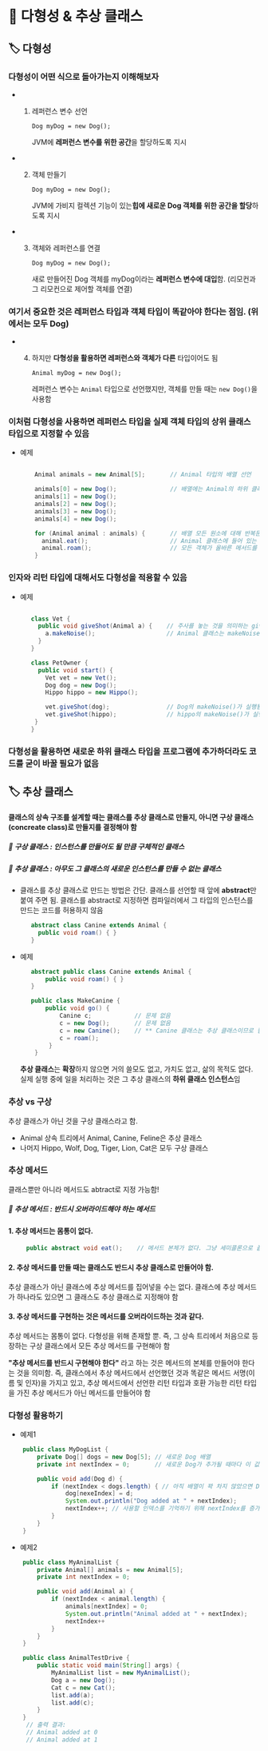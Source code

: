 # 📌 다형성 & 추상 클래스
## 🏷 다형성
### 다형성이 어떤 식으로 돌아가는지 이해해보자
- 1. 레퍼런스 변수 선언
    
         Dog myDog = new Dog();
     
     JVM에 **레퍼런스 변수를 위한 공간**을 할당하도록 지시

- 2. 객체 만들기
      
         Dog myDog = new Dog();
      
     JVM에 가비지 컬렉션 기능이 있는**힙에 새로운 Dog 객체를 위한 공간을 할당**하도록 지시
     
- 3. 객체와 레퍼런스를 연결
     
         Dog myDog = new Dog();
     
     새로 만들어진 Dog 객체를 myDog이라는 **레퍼런스 변수에 대입**함. (리모컨과 그 리모컨으로 제어할 객체를 연결)
     
### 여기서 중요한 것은 레퍼런스 타입과 객체 타입이 똑같아야 한다는 점임. (위에서는 모두 Dog)

- 4. 하지만 **다형성을 활용하면 레퍼런스와 객체가 다른** 타입이어도 됨

         Animal myDog = new Dog();

      레퍼런스 변수는 `Animal` 타입으로 선언했지만, 객체를 만들 때는 `new Dog()`을 사용함

### 이처럼 다형성을 사용하면 레퍼런스 타입을 실제 객체 타입의 상위 클래스 타입으로 지정할 수 있음
- 예제
  ```java
  
      Animal animals = new Animal[5];       // Animal 타입의 배열 선언
  
      animals[0] = new Dog();               // 배열에는 Animal의 하위 클래스에 속하는 모든 객체를 집어넣을 수 있음
      animals[1] = new Dog();
      animals[2] = new Dog();
      animals[3] = new Dog();
      animals[4] = new Dog();

      for (Animal animal : animals) {       // 배열 모든 원소에 대해 반복문을 돌리면서
        animal.eat();                       // Animal 클래스에 들어 있는 메서드 중 하나를 호출할 수 있으며,
        animal.roam();                      // 모든 객체가 올바른 메서드를 실행하는 것을 확인할 수 있음
      }
  
  ```

### 인자와 리턴 타입에 대해서도 다형성을 적용할 수 있음

- 예제
   ```java
   
      class Vet {
        public void giveShot(Animal a) {    // 주사를 놓는 것을 의미하는 giveShot 메서드
          a.makeNoise();                    // Animal 클래스는 makeNoise() 메서드를 실행함
        }
      }

      class PetOwner {
        public void start() {
          Vet vet = new Vet();
          Dog dog = new Dog();
          Hippo hippo = new Hippo();
  
          vet.giveShot(dog);                // Dog의 makeNoise()가 실행됨
          vet.giveShot(hippo);              // hippo의 makeNoise()가 실행됨
       } 
      }
  ```

### 다형성을 활용하면 새로운 하위 클래스 타입을 프로그램에 추가하더라도 코드를 굳이 바꿀 필요가 없음


## 🏷 추상 클래스
#### 클래스의 상속 구조를 설계할 때는 클래스를 추상 클래스로 만들지, 아니면 구상 클래스(concreate class)로 만들지를 결정해야 함
##### 📍 구상 클래스 : 인스턴스를 만들어도 될 만큼 구체적인 클래스
##### 📍 추상 클래스 : 아무도 그 클래스의 새로운 인스턴스를 만들 수 없는 클래스
- 클래스를 추상 클래스로 만드는 방법은 간단. 클래스를 선언할 때 앞에 **abstract**만 붙여 주면 됨. 클래스를 abstract로 지정하면 컴파일러에서 그 타입의 인스턴스를 만드는 코드를 허용하지 않음
  ```java
     abstract class Canine extends Animal {
       public void roam() { }
     }
  ```

- 예제

  ```java
     abstract public class Canine extends Animal {
         public void roam() { }
     }

     public class MakeCanine {
         public void go() {
             Canine c;            // 문제 없음
             c = new Dog();       // 문제 없음
             c = new Canine();    // ** Canine 클래스는 추상 클래스이므로 컴파일러에서 이런 명령문은 허용 안 함
             c = roam();
          }
      }
  ```
  **추상 클래스**는 **확장**하지 않으면 거의 쓸모도 없고, 가치도 없고, 삶의 목적도 없다. 실제 실행 중에 일을 처리하는 것은 그 추상 클래스의 **하위 클래스 인스턴스**임


### 추상 vs 구상
추상 클래스가 아닌 것을 구상 클래스라고 함.
- Animal 상속 트리에서 Animal, Canine, Feline은 추상 클래스
- 나머지 Hippo, Wolf, Dog, Tiger, Lion, Cat은 모두 구상 클래스

### 추상 메서드
클래스뿐만 아니라 메서드도 abtract로 지정 가능함!
##### 📍 추상 메서드 : 반드시 오버라이드해야 하는 메서드
#### 1. 추상 메서드는 몸통이 없다.
```java
     public abstract void eat();    // 메서드 본체가 없다. 그냥 세미콜론으로 끝내면 됨
```
#### 2. 추상 메서드를 만들 때는 클래스도 반드시 추상 클래스로 만들어야 함.
추상 클래스가 아닌 클래스에 추상 메서드를 집어넣을 수는 없다. 클래스에 추상 메서드가 하나라도 있으면 그 클래스도 추상 클래스로 지정해야 함

#### 3. 추상 메서드를 구현하는 것은 메서드를 오버라이드하는 것과 같다.
추상 메서드는 몸통이 없다. 다형성을 위해 존재할 뿐. 즉, 그 상속 트리에서 처음으로 등장하는 구상 클래스에서 모든 추상 메서드를 구현해야 함

**"추상 메서드를 반드시 구현해야 한다"** 라고 하는 것은 메서드의 본체를 만들어야 한다는 것을 의미함. 즉, 클래스에서 추상 메서드에서 선언했던 것과 똑같은 메서드 서명(이름 및 인자)을 가지고 있고, 추상 메서드에서 선언한 리턴 타입과 호환 가능한 리턴 타입을 가진 추상 메서드가 아닌 메서드를 만들어야 함

### 다형성 활용하기
- 예제1
```java
    public class MyDogList {
        private Dog[] dogs = new Dog[5]; // 새로운 Dog 배열
        private int nextIndex = 0;       // 새로운 Dog가 추가될 때마다 이 값을 증가시킴

        public void add(Dog d) {
            if (nextIndex < dogs.length) { // 아직 배열이 꽉 차지 않았으면 Dog를 추가하고 메시지 출력
                dog[nexeIndex] = d;
                System.out.println("Dog added at " + nextIndex);
                nextIndex++; // 사용할 인덱스를 기억하기 위해 nextIndex를 증가시킴
            }
        }
    }

```

- 예제2
```java
    public class MyAnimalList {
        private Animal[] animals = new Animal[5];
        private int nextIndex = 0;

        public void add(Animal a) {
            if (nextIndex < animal.length) {
                animals[nextIndex] = 0;
                System.out.println("Animal added at " + nextIndex);
                nextIndex++
            }
        }
    }

    public class AnimalTestDrive {
        public static void main(String[] args) {
            MyAnimalList list = new MyAnimalList();
            Dog a = new Dog();
            Cat c = new Cat();
            list.add(a);
            list.add(c);
        }
    }
     // 출력 결과:
     // Animal added at 0
     // Animal added at 1

```
